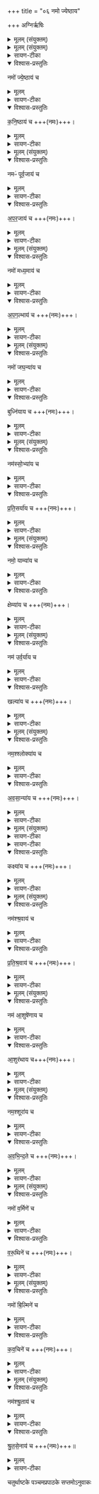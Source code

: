 +++
title = "०६ नमो ज्येष्ठाय"

+++
अग्निर्ऋषिः
<details><summary>मूलम् (संयुक्तम्)</summary>

नमो॑ ज्ये॒ष्ठाय॑ च कनि॒ष्ठाय॑ च॒ नमᳶ॑ पूर्व॒जाय॑ चापर॒जाय॑ च॒ नमो॑ मध्य॒माय॑ चापग॒ल्भाय॑ च॒ नमो॑ जघ॒न्या॑य च॒ बुध्नि॑याय च॒ नम॑स्सो॒भ्या॑य च प्रतिस॒र्या॑य च॒ नमो॒ याम्या॑य च॒ क्षेम्या॑य च॒ नम॑ उर्व॒र्या॑य च॒ खल्या॑य च॒ नम॒श्श्लोक्या॑य चावसा॒न्या॑य च॒ नमो॒ वन्या॑य च॒ कक्ष्या॑य च॒ नम॑श्श्र॒वाय॑ च प्रतिश्र॒वाय॑ च [13]  नम॑ आ॒शुषे॑णाय चा॒शुर॑थाय च॒ नम॒श्शूरा॑य चावभिन्द॒ते च॒ नमो॑ व॒र्मिणे॑ च वरू॒थिने॑ च॒ नमो॑ बि॒ल्मिने॑ च कव॒चिने॑ च॒ नम॑श्श्रु॒ताय॑ च श्रुतसे॒नाय॑ च ॥ [14]  
</details>

<details><summary>मूलम् (संयुक्तम्)</summary>

नमो॑ ज्ये॒ष्ठाय॑ च कनि॒ष्ठाय॑ च ।  
</details>

<details><summary>सायण-टीका</summary>

(अथ चतुर्थाष्ठके पञ्चमप्रपाठके षष्ठोऽनुवाकः)।  
पञ्चमेऽनुवाके कानिचिदन्यतरतोनमस्काराणि यजूंष्युक्तानि।  
अथ षष्ठे तथाविधान्येवान्यानि कानिचिद्यजूंष्युच्यन्ते।  
तत्र विद्यमानानि पञ्चदश यजूंष्याह— नमो ज्येष्ठाय इति।
</details>

<details open><summary>विश्वास-प्रस्तुतिः</summary>

नमो॑ ज्ये॒ष्ठाय॑ च
</details>

<details><summary>मूलम्</summary>

नमो॑ ज्ये॒ष्ठाय॑ च
</details>

<details><summary>सायण-टीका</summary>

विद्यैश्वर्यादिभिरधिको ज्येष्ठः।  
</details>

<details open><summary>विश्वास-प्रस्तुतिः</summary>

क॒नि॒ष्ठाय॑ च +++(नमः)+++।  
</details>

<details><summary>मूलम्</summary>

क॒नि॒ष्ठाय॑ च +++(नमः)+++।  
</details>

<details><summary>सायण-टीका</summary>

तै रहितोऽल्पः कनिष्ठः।    
</details>

<details><summary>मूलम् (संयुक्तम्)</summary>

नमᳶ॑ पूर्व॒जाय॑ चापर॒जाय॑ च    
</details>

<details open><summary>विश्वास-प्रस्तुतिः</summary>

नमᳶ॑ पूर्व॒जाय॑ च  
</details>

<details><summary>मूलम्</summary>

नमᳶ॑ पूर्व॒जाय॑ च  
</details>

<details><summary>सायण-टीका</summary>

पूर्वं जगदादौ हिरण्यगर्भरूपेणोत्पन्नः पूर्वजः।   
</details>

<details open><summary>विश्वास-प्रस्तुतिः</summary>

अ॒प॒र॒जाय॑ च  +++(नमः)+++।
</details>

<details><summary>मूलम्</summary>

अ॒प॒र॒जाय॑ च  +++(नमः)+++।
</details>

<details><summary>सायण-टीका</summary>

अपरस्मिञ्जगदवसानकाले सहर्तुं कालाग्न्यादिरूपेणोत्पन्नोऽपरजः।   
</details>

<details><summary>मूलम् (संयुक्तम्)</summary>

नमो॑ मध्य॒माय॑ चापग॒ल्भाय॑ च  ।  
</details>

<details open><summary>विश्वास-प्रस्तुतिः</summary>

नमो॑ मध्य॒माय॑ च  
</details>

<details><summary>मूलम्</summary>

नमो॑ मध्य॒माय॑ च  
</details>

<details><summary>सायण-टीका</summary>

मध्यकाले देवतिर्यगादिरूपेणोत्पन्नो मध्यमः ।
</details>

<details open><summary>विश्वास-प्रस्तुतिः</summary>

अ॒प॒ग॒ल्भाय॑ च +++(नमः)+++।
</details>

<details><summary>मूलम्</summary>

अ॒प॒ग॒ल्भाय॑ च +++(नमः)+++।
</details>

<details><summary>सायण-टीका</summary>

अपगल्मोऽपरूढेन्द्गियो बालः।      
</details>

<details><summary>मूलम् (संयुक्तम्)</summary>

नमो॑ जघ॒न्या॑य च॒ बुध्नि॑याय च
</details>

<details open><summary>विश्वास-प्रस्तुतिः</summary>

नमो॑ जघ॒न्या॑य च
</details>

<details><summary>मूलम्</summary>

नमो॑ जघ॒न्या॑य च
</details>

<details><summary>सायण-टीका</summary>

जघने गवादीनां पश्चाद्भागे वत्सादिरूपेण भवो जघन्यः।      
</details>

<details open><summary>विश्वास-प्रस्तुतिः</summary>

बुध्नि॑याय च +++(नमः)+++।  
</details>

<details><summary>मूलम्</summary>

बुध्नि॑याय च +++(नमः)+++।  
</details>

<details><summary>सायण-टीका</summary>

बुघ्ने वृक्षादीनां मूले शाखादिरूपेणोत्पन्नो बुघ्नियः।      
</details>

<details><summary>मूलम् (संयुक्तम्)</summary>

नम॑स्सो॒भ्या॑य च प्रतिस॒र्या॑य च  
</details>

<details open><summary>विश्वास-प्रस्तुतिः</summary>

नम॑स्सो॒भ्या॑य च
</details>

<details><summary>मूलम्</summary>

नम॑स्सो॒भ्या॑य च
</details>

<details><summary>सायण-टीका</summary>

उभाम्यां पुण्यपापाभ्यां सह वर्तत इति सोमो मनुष्यलोकः।  
अत एवाऽऽथर्वणिका आमनन्ति “पुण्येन पुण्यं लोकं जयति पापेन पापमुभाभ्यामेव मनुष्य लोकम्’ इति।  
तत्र भवः सोभ्यः।  
</details>

<details open><summary>विश्वास-प्रस्तुतिः</summary>

प्र॒ति॒सर्या॑य च  +++(नमः)+++।  
</details>

<details><summary>मूलम्</summary>

प्र॒ति॒सर्या॑य च  +++(नमः)+++।  
</details>

<details><summary>सायण-टीका</summary>

प्रतिसरो विवाहादौ हस्ते धार्यमाणो रक्षा बन्धस्तमर्हतीति प्रतिसर्यः।   
</details>

<details><summary>मूलम् (संयुक्तम्)</summary>

नमो॒  याम्या॑य च॒ क्षेम्या॑य च   
</details>

<details open><summary>विश्वास-प्रस्तुतिः</summary>

नमो॒  याम्या॑य च
</details>

<details><summary>मूलम्</summary>

नमो॒  याम्या॑य च
</details>

<details><summary>सायण-टीका</summary>

यमलोके पापिशिक्षकरूपेणोत्पन्नो याम्यः।   
</details>

<details open><summary>विश्वास-प्रस्तुतिः</summary>

क्षेम्या॑य च +++(नमः)+++।  
</details>

<details><summary>मूलम्</summary>

क्षेम्या॑य च +++(नमः)+++।  
</details>

<details><summary>सायण-टीका</summary>

क्षेमो  
२१२७ मोक्षस्तमर्हतीति क्षेम्यः।
</details>

<details><summary>मूलम् (संयुक्तम्)</summary>

नम॑ उर्व॒र्या॑य च॒ खल्या॑य च
</details>

<details open><summary>विश्वास-प्रस्तुतिः</summary>

नम॑ उर्व॒र्या॑य च
</details>

<details><summary>मूलम्</summary>

नम॑ उर्व॒र्या॑य च
</details>

<details><summary>सायण-टीका</summary>

उर्वरा सर्वसस्याढ्या भूमिस्तामर्हसि धान्यविशेषरूपेणे त्युर्वर्यः।      
</details>

<details open><summary>विश्वास-प्रस्तुतिः</summary>

खल्या॑य च +++(नमः)+++।  
</details>

<details><summary>मूलम्</summary>

खल्या॑य च +++(नमः)+++।  
</details>

<details><summary>सायण-टीका</summary>

खला धान्यविवेचनदेशस्तमर्हसि मेढ्यादिरूदेणेति खेल्यः।     
</details>

<details><summary>मूलम् (संयुक्तम्)</summary>

नम॒श्श्लोक्या॑य चावसा॒न्या॑य च  
</details>

<details open><summary>विश्वास-प्रस्तुतिः</summary>

नम॒श्श्लोक्या॑य च
</details>

<details><summary>मूलम्</summary>

नम॒श्श्लोक्या॑य च
</details>

<details><summary>सायण-टीका</summary>

श्लोका वैदिकमन्त्रास्तत्प्रतिपाद्यत्वेन तत्र भवः श्लोक्यः।   
</details>

<details open><summary>विश्वास-प्रस्तुतिः</summary>

अ॒व॒सा॒न्या॑य च +++(नमः)+++।  
</details>

<details><summary>मूलम्</summary>

अ॒व॒सा॒न्या॑य च +++(नमः)+++।  
</details>

<details><summary>सायण-टीका</summary>

अवसानं वेदान्तस्तत्प्रतिपाद्यत्वेन तत्र भवोऽवसान्यः।   
</details>

<details><summary>मूलम् (संयुक्तम्)</summary>

नमो॒  वन्या॑य च॒ कक्ष्या॑य च  
</details>

<details><summary>सायण-टीका</summary>

नमो॒  वन्या॑य च
</details>

<details><summary>सायण-टीका</summary>

वने वृक्षादिरूपेण भवो वन्यः।   
</details>

<details open><summary>विश्वास-प्रस्तुतिः</summary>

कक्ष्या॑य च +++(नमः)+++।  
</details>

<details><summary>मूलम्</summary>

कक्ष्या॑य च +++(नमः)+++।  
</details>

<details><summary>सायण-टीका</summary>

कक्षे लतादिरूपेण भवः कक्ष्यः।   
</details>

<details><summary>मूलम् (संयुक्तम्)</summary>

नम॑श्श्र॒वाय॑ च प्रतिश्र॒वाय॑ च [13]
</details>

<details open><summary>विश्वास-प्रस्तुतिः</summary>

नम॑श्श्र॒वाय॑ च
</details>

<details><summary>मूलम्</summary>

नम॑श्श्र॒वाय॑ च
</details>

<details><summary>सायण-टीका</summary>

श्रूयत इति श्रवः शब्दः।   
</details>

<details open><summary>विश्वास-प्रस्तुतिः</summary>

प्र॒ति॒श्र॒वाय॑ च  +++(नमः)+++।  
</details>

<details><summary>मूलम्</summary>

प्र॒ति॒श्र॒वाय॑ च  +++(नमः)+++।  
</details>

<details><summary>सायण-टीका</summary>

प्रतिश्रवः प्रतिध्वनिः।   
</details>

<details><summary>मूलम् (संयुक्तम्)</summary>

नम॑ आ॒शुषे॑णाय चा॒शुर॑थाय च   
</details>

<details open><summary>विश्वास-प्रस्तुतिः</summary>

नम॑ आ॒शुषे॑णाय च
</details>

<details><summary>मूलम्</summary>

नम॑ आ॒शुषे॑णाय च
</details>

<details><summary>सायण-टीका</summary>

आशुः शीघ्रं गामिनी सेना यस्यासावाशुषेणः।  
</details>

<details open><summary>विश्वास-प्रस्तुतिः</summary>

आ॒शुर॑थाय च+++(नमः)+++।  
</details>

<details><summary>मूलम्</summary>

आ॒शुर॑थाय च+++(नमः)+++।  
</details>

<details><summary>सायण-टीका</summary>

आशुः शीघ्रगामी रथो यस्यासावाशुरथः।   
</details>

<details><summary>मूलम् (संयुक्तम्)</summary>

नम॒श्शूरा॑य चावभिन्द॒ते च  
</details>

<details open><summary>विश्वास-प्रस्तुतिः</summary>

नम॒श्शूरा॑य च
</details>

<details><summary>मूलम्</summary>

नम॒श्शूरा॑य च
</details>

<details><summary>सायण-टीका</summary>

शूरो युद्धे धैर्यवान्।   
</details>

<details open><summary>विश्वास-प्रस्तुतिः</summary>

अ॒व॒भि॒न्द॒ते  च +++(नमः)+++।
</details>

<details><summary>मूलम्</summary>

अ॒व॒भि॒न्द॒ते  च +++(नमः)+++।
</details>

<details><summary>सायण-टीका</summary>

अवभिन्दन्वैरिणां प्रहर्ता।   
</details>

<details><summary>मूलम् (संयुक्तम्)</summary>

नमो॑ व॒र्मिणे॑ च वरू॒थिने॑ च  ।  
</details>

<details open><summary>विश्वास-प्रस्तुतिः</summary>

नमो॑ व॒र्मिणे॑ च
</details>

<details><summary>मूलम्</summary>

नमो॑ व॒र्मिणे॑ च
</details>

<details><summary>सायण-टीका</summary>

वर्मी कञ्चुकोपेतः।  
</details>

<details open><summary>विश्वास-प्रस्तुतिः</summary>

व॒रू॒थिने॑ च  +++(नमः)+++।  
</details>

<details><summary>मूलम्</summary>

व॒रू॒थिने॑ च  +++(नमः)+++।  
</details>

<details><summary>सायण-टीका</summary>

वरूथी गृहोपेतः।      
</details>

<details><summary>मूलम् (संयुक्तम्)</summary>

नमो॑ बि॒ल्मिने॑ च कव॒चिने॑ च ।  
</details>

<details open><summary>विश्वास-प्रस्तुतिः</summary>

नमो॑ बि॒ल्मिने॑ च
</details>

<details><summary>मूलम्</summary>

नमो॑ बि॒ल्मिने॑ च
</details>

<details><summary>सायण-टीका</summary>

बिल्मं विलेपेतं युद्धे शिरोरक्षकं तदस्यास्तीति बिल्मी।  
</details>

<details open><summary>विश्वास-प्रस्तुतिः</summary>

क॒व॒चिने॑ च +++(नमः)+++।
</details>

<details><summary>मूलम्</summary>

क॒व॒चिने॑ च +++(नमः)+++।
</details>

<details><summary>सायण-टीका</summary>

कवचः शरीररक्षकः सोऽस्यास्तीति कवची।      
</details>

<details><summary>मूलम् (संयुक्तम्)</summary>

नम॑श्श्रु॒ताय॑ च श्रुतसे॒नाय॑ च  
</details>

<details open><summary>विश्वास-प्रस्तुतिः</summary>

नम॑श्श्रु॒ताय॑ च
</details>

<details><summary>मूलम्</summary>

नम॑श्श्रु॒ताय॑ च
</details>

<details><summary>सायण-टीका</summary>

श्रुतो वेदेषु प्रसिद्धः।   
</details>

<details open><summary>विश्वास-प्रस्तुतिः</summary>

श्रु॒त॒से॒नाय॑ च +++(नमः)+++॥   
</details>

<details><summary>मूलम्</summary>

श्रु॒त॒से॒नाय॑ च +++(नमः)+++॥   
</details>

<details><summary>सायण-टीका</summary>

श्रुता वेदेषु प्रसिद्धा सेना यस्यासै श्रुतसेनः॥

इति श्रीमत्सायणाचार्यविरचिते माधवीये वेदार्थप्रकाशे कृष्णयजुर्वेदीयतैत्तिरीयसंहिताभाष्ये चतुर्थकाण्डे पञ्चमप्रपाठके षष्ठोऽनुवाकः ॥
   ६॥
</details>

चतुर्थाष्टके पञ्चमप्रपाठके सप्तमोऽनुवाकः  